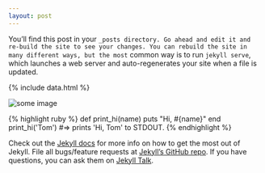 ```yaml
---
layout: post
---
```

You’ll find this post in your `_posts directory. Go ahead and edit it and re-build the site to see your changes. You can rebuild the site in many different ways, but the most` common way is to run `jekyll serve`, which launches a web server and auto-regenerates your site when a file is updated.

{% include data.html %}

![some image]({{imagePath}}new_image.png)

{% highlight ruby %}
def print_hi(name)
  puts "Hi, #{name}"
end
print_hi('Tom')
#=> prints 'Hi, Tom' to STDOUT.
{% endhighlight %}

Check out the [Jekyll docs][jekyll-docs] for more info on how to get the most out of Jekyll. File all bugs/feature requests at [Jekyll’s GitHub repo][jekyll-gh]. If you have questions, you can ask them on [Jekyll Talk][jekyll-talk].

[jekyll-docs]: http://jekyllrb.com/docs/home
[jekyll-gh]:   https://github.com/jekyll/jekyll
[jekyll-talk]: https://talk.jekyllrb.com/
